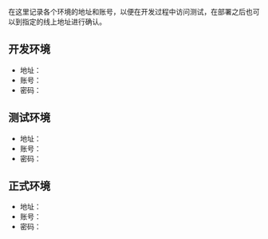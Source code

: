 
在这里记录各个环境的地址和账号，以便在开发过程中访问测试，在部署之后也可以到指定的线上地址进行确认。

## 开发环境

- 地址：
- 账号：
- 密码：

## 测试环境

- 地址：
- 账号：
- 密码：

## 正式环境

- 地址：
- 账号：
- 密码：

